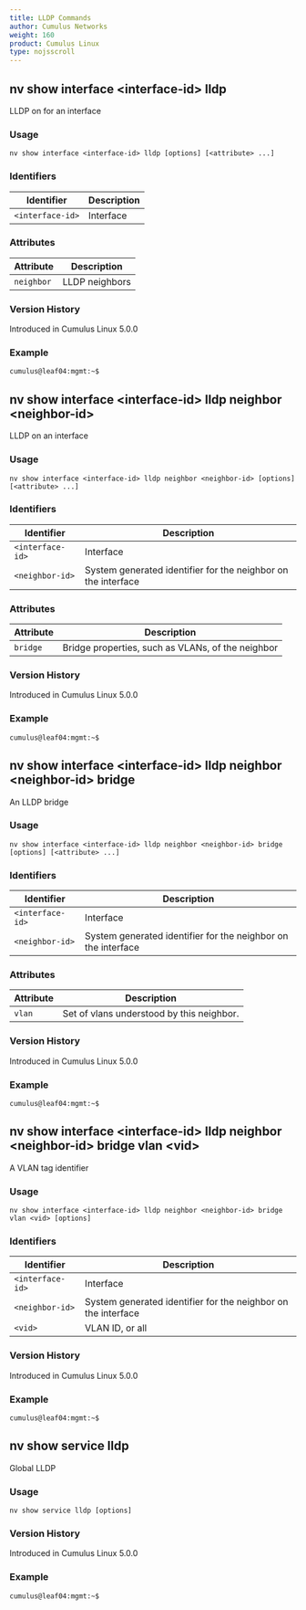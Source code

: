 ```yaml
---
title: LLDP Commands
author: Cumulus Networks
weight: 160
product: Cumulus Linux
type: nojsscroll
---
```

## nv show interface \<interface-id\> lldp

LLDP on for an interface

### Usage

`nv show interface <interface-id> lldp [options] [<attribute> ...]`

### Identifiers

| Identifier |  Description   |
| --------- | -------------- |
| `<interface-id>`    |    Interface |

### Attributes

| Attribute |  Description   |
| --------- | -------------- |
| `neighbor` | LLDP neighbors |

### Version History

Introduced in Cumulus Linux 5.0.0

### Example

```
cumulus@leaf04:mgmt:~$ 
```

## nv show interface \<interface-id\> lldp neighbor \<neighbor-id\>

LLDP on an interface

### Usage

`nv show interface <interface-id> lldp neighbor <neighbor-id> [options] [<attribute> ...]`

### Identifiers

| Identifier |  Description   |
| --------- | -------------- |
| `<interface-id>`    |    Interface |
| `<neighbor-id>` |  System generated identifier for the neighbor on the interface|

### Attributes

| Attribute |  Description   |
| --------- | -------------- |
| `bridge`  |  Bridge properties, such as VLANs, of the neighbor|

### Version History

Introduced in Cumulus Linux 5.0.0

### Example

```
cumulus@leaf04:mgmt:~$ 
```

## nv show interface \<interface-id\> lldp neighbor \<neighbor-id\> bridge

An LLDP bridge

### Usage

`nv show interface <interface-id> lldp neighbor <neighbor-id> bridge [options] [<attribute> ...]`

### Identifiers

| Identifier |  Description   |
| --------- | -------------- |
| `<interface-id>`    |    Interface |
| `<neighbor-id>` |  System generated identifier for the neighbor on the interface |

### Attributes

| Attribute |  Description   |
| --------- | -------------- |
| `vlan` | Set of vlans understood by this neighbor.|

### Version History

Introduced in Cumulus Linux 5.0.0

### Example

```
cumulus@leaf04:mgmt:~$ 
```

## nv show interface \<interface-id\> lldp neighbor \<neighbor-id\> bridge vlan \<vid\>

A VLAN tag identifier

### Usage

`nv show interface <interface-id> lldp neighbor <neighbor-id> bridge vlan <vid> [options]`

### Identifiers

| Identifier |  Description   |
| --------- | -------------- |
| `<interface-id>`    |    Interface |
| `<neighbor-id>` |  System generated identifier for the neighbor on the interface |
| `<vid>` | VLAN ID, or all |

### Version History

Introduced in Cumulus Linux 5.0.0

### Example

```
cumulus@leaf04:mgmt:~$ 
```

## nv show service lldp

Global LLDP

### Usage

`nv show service lldp [options]`

### Version History

Introduced in Cumulus Linux 5.0.0

### Example

```
cumulus@leaf04:mgmt:~$ 
```
